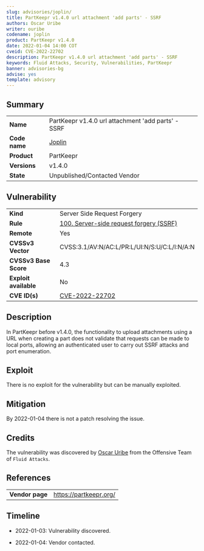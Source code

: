 ```yaml
---
slug: advisories/joplin/
title: PartKeepr v1.4.0 url attachment 'add parts' - SSRF
authors: Oscar Uribe
writer: ouribe
codename: joplin
product: PartKeepr v1.4.0
date: 2022-01-04 14:00 COT
cveid: CVE-2022-22702
description: PartKeepr v1.4.0 url attachment 'add parts' - SSRF
keywords: Fluid Attacks, Security, Vulnerabilities, PartKeepr
banner: advisories-bg
advise: yes
template: advisory
---
```


## Summary

|                    |                                                     |
|--------------------|-----------------------------------------------------|
| **Name**           | PartKeepr v1.4.0 url attachment 'add parts' - SSRF  |
| **Code name**      | [Joplin](https://en.wikipedia.org/wiki/Janis_Joplin)|
| **Product**        | PartKeepr                                           |
| **Versions**       | v1.4.0                                              |
| **State**          | Unpublished/Contacted Vendor                        |

## Vulnerability

|                       |                                                                  |
|-----------------------|------------------------------------------------------------------|
| **Kind**              | Server Side Request Forgery                                      |
| **Rule**              | [100. Server-side request forgery (SSRF)](https://docs.fluidattacks.com/criteria/vulnerabilities/100)   |
| **Remote**            | Yes                                                              |
| **CVSSv3 Vector**     | CVSS:3.1/AV:N/AC:L/PR:L/UI:N/S:U/C:L/I:N/A:N                                                                                        |
| **CVSSv3 Base Score** |   4.3                                                            |
| **Exploit available** |   No                                                             |
| **CVE ID(s)**         | [CVE-2022-22702](https://cve.mitre.org/cgi-bin/cvename.cgi?name=CVE-2022-22702)                   |

## Description

In PartKeepr before v1.4.0, the functionality to upload attachments
using a URL when creating a part does not validate that
requests can be made to local ports, allowing an authenticated user
to carry out SSRF attacks and port enumeration.

## Exploit

There is no exploit for the vulnerability but can be manually exploited.

## Mitigation

By 2022-01-04 there is not a patch resolving the issue.

## Credits

The vulnerability was discovered by [Oscar
Uribe](https://co.linkedin.com/in/oscar-uribe-londo%C3%B1o-0b6534155) from the Offensive
Team of  `Fluid Attacks`.

## References

|                     |                                                                 |
|---------------------|-----------------------------------------------------------------|
| **Vendor page**     | <https://partkeepr.org/>                                        |

## Timeline

- 2022-01-03: Vulnerability discovered.

- 2022-01-04: Vendor contacted.
